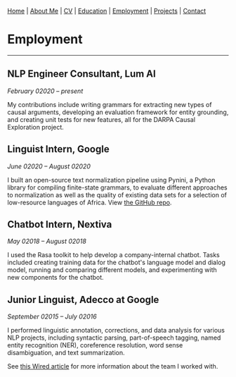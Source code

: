 [Home](index.md) | [About Me](aboutme.md) | [CV](cv.md) | [Education](education.md) | [Employment](employment.md) | [Projects](projects.md) | [Contact](contact.md)

# Employment

---

## NLP Engineer Consultant, Lum AI

*February 02020 &ndash; present*

My contributions include writing grammars for extracting new types of causal arguments, developing an evaluation framework for entity grounding, and creating unit tests for new features, all for the DARPA Causal Exploration project.

## Linguist Intern, Google

*June 02020 &ndash; August 02020*

I built an open-source text normalization pipeline using Pynini, a Python library for compiling finite-state grammars, to evaluate different approaches to normalization as well as the quality of existing data sets for a selection of low-resource languages of Africa. View [the GitHub repo](https://github.com/googleinterns/text-norm-for-low-resource-languages).

## Chatbot Intern, Nextiva

*May 02018 &ndash; August 02018*

I used the Rasa toolkit to help develop a company-internal chatbot. Tasks included creating training data for the chatbot's language model and dialog model, running and comparing different models, and experimenting with new components for the chatbot.

## Junior Linguist, Adecco at Google

*September 02015 &ndash; July 02016*

I performed linguistic annotation, corrections, and data analysis for various NLP projects, including syntactic parsing, part-of-speech tagging, named entity recognition (NER), coreference resolution, word sense disambiguation, and text summarization.

See [this Wired article](https://www.wired.com/2016/11/googles-search-engine-can-now-answer-questions-human-help/) for more information about the team I worked with.
